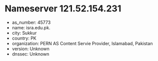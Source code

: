 # Nameserver 121.52.154.231

* as_number: 45773
* name: isra.edu.pk.
* city: Sukkur
* country: PK
* organization: PERN AS Content Servie Provider, Islamabad, Pakistan
* version: Unknown
* dnssec: Unknown
